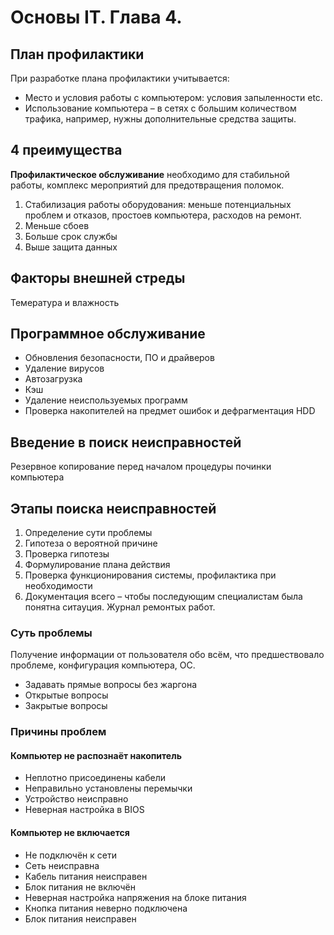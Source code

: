 # Основы IT. Глава 4.


## План профилактики
При разработке плана профилактики учитывается:
* Место и условия работы с компьютером: условия запыленности etc.
* Использование компьютера – в сетях с большим количеством трафика, например, нужны дополнительные средства защиты.


## 4 преимущества
**Профилактическое обслуживание** необходимо для стабильной работы, комплекс мероприятий для предотвращения поломок.
1. Стабилизация работы оборудования: меньше потенциальных проблем и отказов, простоев компьютера, расходов на ремонт. 
1. Меньше сбоев
1. Больше срок службы
1. Выше защита данных


## Факторы внешней стреды
Темература и влажность


## Программное обслуживание
* Обновления безопасности, ПО и драйверов
* Удаление вирусов
* Автозагрузка
* Кэш
* Удаление неиспользуемых программ
* Проверка накопителей на предмет ошибок и дефрагментация HDD


## Введение в поиск неисправностей
Резервное копирование перед началом процедуры починки компьютера


## Этапы поиска неисправностей
1. Определение сути проблемы
1. Гипотеза о вероятной причине
1. Проверка гипотезы
1. Формулирование плана действия
1. Проверка функционирования системы, профилактика при необходимости
1. Документация всего – чтобы последующим специалистам была понятна ситауция. Журнал ремонтых работ.

### Суть проблемы
Получение информации от пользователя обо всём, что предшествовало проблеме, конфигурация компьютера, ОС. 
* Задавать прямые вопросы без жаргона
* Открытые вопросы
* Закрытые вопросы


### Причины проблем
#### Компьютер не распознаёт накопитель
* Неплотно присоединены кабели
* Неправильно установлены перемычки
* Устройство неисправно
* Неверная настройка в BIOS

#### Компьютер не включается
* Не подключён к сети
* Сеть неисправна
* Кабель питания неисправен
* Блок питания не включён
* Неверная настройка напряжения на блоке питания
* Кнопка питания неверно подключена
* Блок питания неисправен
